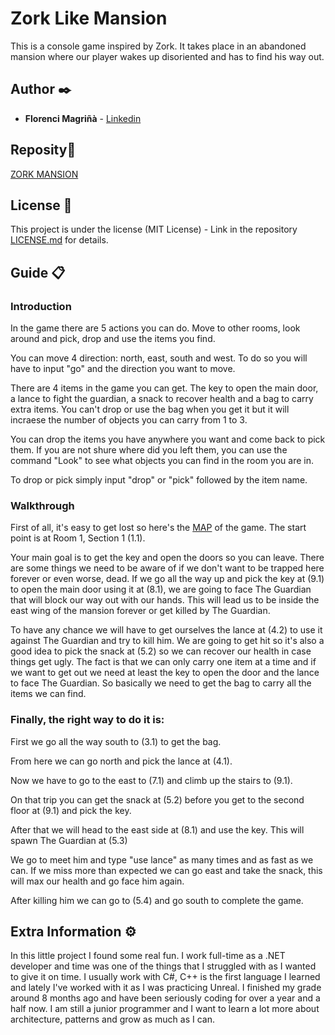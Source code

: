 # Zork Like Mansion

This is a console game inspired by Zork. It takes place in an abandoned mansion where our player wakes up disoriented and has to find his way out. 

## Author ✒️

* **Florenci Magriñà** - [Linkedin](https://www.linkedin.com/in/florenci-magri%C3%B1%C3%A0-arjona-361235176/)

## Reposity📌

[ZORK MANSION](https://github.com/Floren94/Zork/)

## License 📄

This project is under the license (MIT License) - Link in the repository [LICENSE.md](LICENSE.md) for details.

## Guide 📋

### Introduction

In the game there are 5 actions you can do. Move to other rooms, look around and pick, drop and use the items you find.

You can move 4 direction: north, east, south and west. To do so you will have to input "go" and the direction you want to move.

There are 4 items in the game you can get. The key to open the main door, a lance to fight the guardian, a snack to recover health and a bag to carry extra items. You can't drop or use the bag when you get it but it will incraese the number of objects you can carry from 1 to 3.

You can drop the items you have anywhere you want and come back to pick them. If you are not shure where did you left them, you can use the command "Look" to see what objects you can find in the room you are in.

To drop or pick simply input "drop" or "pick" followed by the item name.

### Walkthrough

First of all, it's easy to get lost so here's the [MAP](Map.jpg) of the game. The start point is at Room 1, Section 1 (1.1).

Your main goal is to get the key and open the doors so you can leave. There are some things we need to be aware of if we don't want to be trapped here forever or even worse, dead. If we go all the way up and pick the key at (9.1) to open the main door using it at (8.1), we are going to face The Guardian that will block our way out with our hands. This will lead us to be inside the east wing of the mansion forever or get killed by The Guardian.

To have any chance we will have to get ourselves the lance at (4.2) to use it against The Guardian and try to kill him. We are going to get hit so it's also a good idea to pick the snack at (5.2) so we can recover our health in case things get ugly. The fact is that we can only carry one item at a time and if we want to get out we need at least the key to open the door and the lance to face The Guardian. So basically we need to get the bag to carry all the items we can find.

### Finally, the right way to do it is:

First we go all the way south to (3.1) to get the bag. 

From here we can go north and pick the lance at (4.1).

Now we have to go to the east to (7.1) and climb up the stairs to (9.1).

On that trip you can get the snack at (5.2) before you get to the second floor at (9.1) and pick the key.

After that we will head to the east side at (8.1) and use the key. This will spawn The Guardian at (5.3)

We go to meet him and type "use lance" as many times and as fast as we can. If we miss more than expected we can go east and take the snack, this will max our health and go face him again.

After killing him we can go to (5.4) and go south to complete the game.

## Extra Information ⚙️

In this little project I found some real fun. I work full-time as a .NET developer and time was one of the things that I struggled with as I wanted to give it on time. I usually work with C#, C++ is the first language I learned and lately I've worked with it as I was practicing Unreal. I finished my grade around 8 months ago and have been seriously coding for over a year and a half now. I am still a junior programmer and I want to learn a lot more about architecture, patterns and grow as much as I can. 


